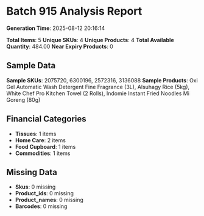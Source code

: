 # Batch 915 Analysis Report

**Generation Time**: 2025-08-12 20:16:14

**Total Items**: 5
**Unique SKUs**: 4
**Unique Products**: 4
**Total Available Quantity**: 484.00
**Near Expiry Products**: 0

## Sample Data
**Sample SKUs**: 2075720, 6300196, 2572316, 3136088
**Sample Products**: Oxi Gel Automatic Wash Detergent Fine Fragrance (3L), Alsuhagy Rice (5kg), White Chef Pro Kitchen Towel (2 Rolls), Indomie Instant Fried Noodles Mi Goreng (80g)

## Financial Categories
- **Tissues**: 1 items
- **Home Care**: 2 items
- **Food Cupboard**: 1 items
- **Commodities**: 1 items

## Missing Data
- **Skus**: 0 missing
- **Product_ids**: 0 missing
- **Product_names**: 0 missing
- **Barcodes**: 0 missing
